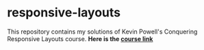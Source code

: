 # responsive-layouts

This repository contains my solutions of Kevin Powell's Conquering Responsive Layouts course. **Here is the [course link](https://courses.kevinpowell.co/courses/conquering-responsive-layouts/)**
